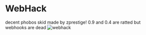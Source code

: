 # WebHack
decent phobos skid made by zprestige!
0.9 and 0.4 are ratted but webhooks are dead
![webhack](https://user-images.githubusercontent.com/79189729/143479751-dc36a69c-656a-464a-8e8a-4774ab2fd4eb.png)
